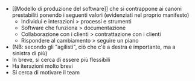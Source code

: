 - [[Modello di produzione del software]] che si contrappone ai canoni prestabiliti ponendo i seguenti valori (evidenziati nel proprio manifesto)
	- Individui e interazioni > processi e strumenti
	- Software che funziona > documentazione
	- Collaborazione con i clienti > contrattazione con i clienti
	- Rispondere al cambiamento > seguire un piano
- (NB: secondo gli "agilisti", ciò che c'è a destra è importante, ma a sinistra di più)
- In breve, si cerca di essere più flessibili
- Ha iterazioni molto brevi
- Si cerca di motivare il team